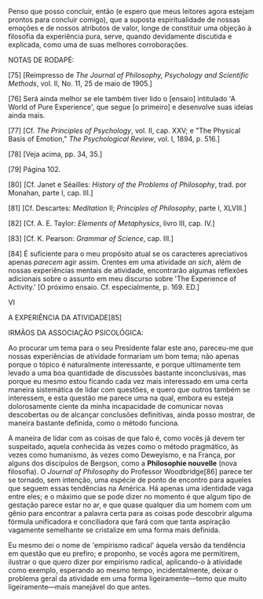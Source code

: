 Penso que posso concluir, então (e espero que meus leitores agora estejam prontos para concluir comigo), que a suposta espiritualidade de nossas emoções e de nossos atributos de valor, longe de constituir uma objeção à filosofia da experiência pura, serve, quando devidamente discutida e explicada, como uma de suas melhores corroborações.

NOTAS DE RODAPÉ:

[75] [Reimpresso de _The Journal of Philosophy, Psychology and Scientific Methods_, vol. II, No. 11, 25 de maio de 1905.]

[76] Será ainda melhor se ele também tiver lido o [ensaio] intitulado 'A World of Pure Experience', que segue [o primeiro] e desenvolve suas ideias ainda mais.

[77] [Cf. _The Principles of Psychology_, vol. II, cap. XXV; e "The Physical Basis of Emotion," _The Psychological Review_, vol. I, 1894, p. 516.]

[78] [Veja acima, pp. 34, 35.]

[79] Página 102.

[80] [Cf. Janet e Séailles: _History of the Problems of Philosophy_, trad. por Monahan, parte I, cap. III.]

[81] [Cf. Descartes: _Meditation_ II; _Principles of Philosophy_, parte I, XLVIII.]

[82] [Cf. A. E. Taylor: _Elements of Metaphysics_, livro III, cap. IV.]

[83] [Cf. K. Pearson: _Grammar of Science_, cap. III.]

[84] É suficiente para o meu propósito atual se os caracteres apreciativos apenas _parecem_ agir assim. Crentes em uma atividade _an sich_, além de nossas experiências mentais de atividade, encontrarão algumas reflexões adicionais sobre o assunto em meu discurso sobre 'The Experience of Activity.' [O próximo ensaio. Cf. especialmente, p. 169. ED.]

VI

A EXPERIÊNCIA DA ATIVIDADE[85]

IRMÃOS DA ASSOCIAÇÃO PSICOLÓGICA:

Ao procurar um tema para o seu Presidente falar este ano, pareceu-me que nossas experiências de atividade formariam um bom tema; não apenas porque o tópico é naturalmente interessante, e porque ultimamente tem levado a uma boa quantidade de discussões bastante inconclusivas, mas porque eu mesmo estou ficando cada vez mais interessado em uma certa maneira sistemática de lidar com questões, e quero que outros também se interessem, e esta questão me parece uma na qual, embora eu esteja dolorosamente ciente da minha incapacidade de comunicar novas descobertas ou de alcançar conclusões definitivas, ainda posso mostrar, de maneira bastante definida, como o método funciona.

A maneira de lidar com as coisas de que falo é, como vocês já devem ter suspeitado, aquela conhecida às vezes como o método pragmático, às vezes como humanismo, às vezes como Deweyismo, e na França, por alguns dos discípulos de Bergson, como a **Philosophie nouvelle** (nova filosofia). O _Journal of Philosophy_ do Professor Woodbridge[86] parece ter se tornado, sem intenção, uma espécie de ponto de encontro para aqueles que seguem essas tendências na América. Há apenas uma identidade vaga entre eles; e o máximo que se pode dizer no momento é que algum tipo de gestação parece estar no ar, e que quase qualquer dia um homem com um gênio para encontrar a palavra certa para as coisas pode descobrir alguma fórmula unificadora e conciliadora que fará com que tanta aspiração vagamente semelhante se cristalize em uma forma mais definida.

Eu mesmo dei o nome de 'empirismo radical' àquela versão da tendência em questão que eu prefiro; e proponho, se vocês agora me permitirem, ilustrar o que quero dizer por empirismo radical, aplicando-o à atividade como exemplo, esperando ao mesmo tempo, incidentalmente, deixar o problema geral da atividade em uma forma ligeiramente—temo que muito ligeiramente—mais manejável do que antes.